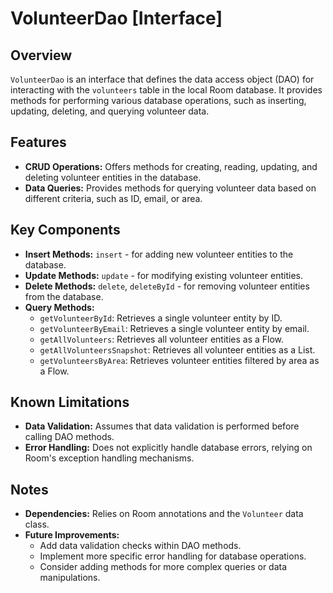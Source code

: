 # VolunteerDao [Interface]

## Overview

`VolunteerDao` is an interface that defines the data access object (DAO) for interacting with the `volunteers` table in the local Room database. It provides methods for performing various database operations, such as inserting, updating, deleting, and querying volunteer data.

## Features

- **CRUD Operations:** Offers methods for creating, reading, updating, and deleting volunteer entities in the database.
- **Data Queries:** Provides methods for querying volunteer data based on different criteria, such as ID, email, or area.

## Key Components

- **Insert Methods:** `insert` - for adding new volunteer entities to the database.
- **Update Methods:** `update` - for modifying existing volunteer entities.
- **Delete Methods:** `delete`, `deleteById` - for removing volunteer entities from the database.
- **Query Methods:**
    - `getVolunteerById`: Retrieves a single volunteer entity by ID.
    - `getVolunteerByEmail`: Retrieves a single volunteer entity by email.
    - `getAllVolunteers`: Retrieves all volunteer entities as a Flow.
    - `getAllVolunteersSnapshot`: Retrieves all volunteer entities as a List.
    - `getVolunteersByArea`: Retrieves volunteer entities filtered by area as a Flow.

## Known Limitations

- **Data Validation:** Assumes that data validation is performed before calling DAO methods.
- **Error Handling:** Does not explicitly handle database errors, relying on Room's exception handling mechanisms.

## Notes

- **Dependencies:** Relies on Room annotations and the `Volunteer` data class.
- **Future Improvements:**
    - Add data validation checks within DAO methods.
    - Implement more specific error handling for database operations.
    - Consider adding methods for more complex queries or data manipulations.